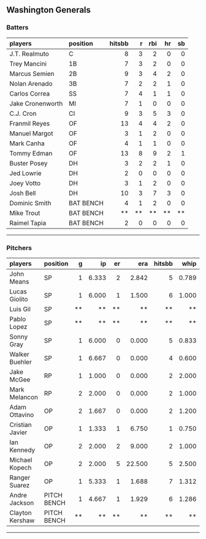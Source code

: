 ## Washington Generals

### Batters

 
|players          |position  | hitsbb|  r| rbi| hr| sb| 
|:----------------|:---------|------:|--:|---:|--:|--:| 
|J.T. Realmuto    |C         |      8|  3|   2|  0|  0| 
|Trey Mancini     |1B        |      7|  3|   2|  0|  0| 
|Marcus Semien    |2B        |      9|  3|   4|  2|  0| 
|Nolan Arenado    |3B        |      7|  2|   2|  1|  0| 
|Carlos Correa    |SS        |      7|  4|   1|  1|  0| 
|Jake Cronenworth |MI        |      7|  1|   0|  0|  0| 
|C.J. Cron        |CI        |      9|  3|   5|  3|  0| 
|Franmil Reyes    |OF        |     13|  4|   4|  2|  0| 
|Manuel Margot    |OF        |      3|  1|   2|  0|  0| 
|Mark Canha       |OF        |      4|  1|   1|  0|  0| 
|Tommy Edman      |OF        |     13|  8|   9|  2|  1| 
|Buster Posey     |DH        |      3|  2|   2|  1|  0| 
|Jed Lowrie       |DH        |      2|  0|   0|  0|  0| 
|Joey Votto       |DH        |      3|  1|   2|  0|  0| 
|Josh Bell        |DH        |     10|  3|   7|  3|  0| 
|Dominic Smith    |BAT BENCH |      4|  1|   2|  0|  0| 
|Mike Trout       |BAT BENCH |     **| **|  **| **| **| 
|Raimel Tapia     |BAT BENCH |      2|  0|   0|  0|  0| 

* * *

### Pitchers

 
|players         |position    |  g|    ip| er|    era| hitsbb|  whip| so|  w| sv| 
|:---------------|:-----------|--:|-----:|--:|------:|------:|-----:|--:|--:|--:| 
|John Means      |SP          |  1| 6.333|  2|  2.842|      5| 0.789|  5|  0|  0| 
|Lucas Giolito   |SP          |  1| 6.000|  1|  1.500|      6| 1.000|  6|  0|  0| 
|Luis Gil        |SP          | **|    **| **|     **|     **|    **| **| **| **| 
|Pablo Lopez     |SP          | **|    **| **|     **|     **|    **| **| **| **| 
|Sonny Gray      |SP          |  1| 6.000|  0|  0.000|      5| 0.833|  6|  1|  0| 
|Walker Buehler  |SP          |  1| 6.667|  0|  0.000|      4| 0.600|  8|  0|  0| 
|Jake McGee      |RP          |  1| 1.000|  0|  0.000|      2| 2.000|  1|  0|  1| 
|Mark Melancon   |RP          |  2| 2.000|  0|  0.000|      2| 1.000|  2|  0|  1| 
|Adam Ottavino   |OP          |  2| 1.667|  0|  0.000|      2| 1.200|  3|  0|  2| 
|Cristian Javier |OP          |  1| 1.333|  1|  6.750|      1| 0.750|  2|  0|  0| 
|Ian Kennedy     |OP          |  2| 2.000|  2|  9.000|      2| 1.000|  4|  0|  1| 
|Michael Kopech  |OP          |  2| 2.000|  5| 22.500|      5| 2.500|  3|  0|  0| 
|Ranger Suarez   |OP          |  1| 5.333|  1|  1.688|      7| 1.312|  5|  1|  0| 
|Andre Jackson   |PITCH BENCH |  1| 4.667|  1|  1.929|      6| 1.286|  2|  0|  0| 
|Clayton Kershaw |PITCH BENCH | **|    **| **|     **|     **|    **| **| **| **| 


* * *


